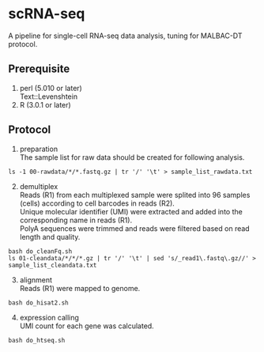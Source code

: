 # scRNA-seq
A pipeline for single-cell RNA-seq data analysis, tuning for MALBAC-DT protocol.

## Prerequisite
1. perl (5.010 or later)  
   Text::Levenshtein
2. R (3.0.1 or later)  

## Protocol
1. preparation  
The sample list for raw data should be created for following analysis.
```
ls -1 00-rawdata/*/*.fastq.gz | tr '/' '\t' > sample_list_rawdata.txt
```
2. demultiplex  
Reads (R1) from each multiplexed sample were splited into 96 samples (cells) according to cell barcodes in reads (R2).  
Unique molecular identifier (UMI) were extracted and added into the corresponding name in reads (R1).  
PolyA sequences were trimmed and reads were filtered based on read length and quality.  
```
bash do_cleanFq.sh
ls 01-cleandata/*/*/*.gz | tr '/' '\t' | sed 's/_read1\.fastq\.gz//' > sample_list_cleandata.txt
```
3. alignment  
Reads (R1) were mapped to genome.
```
bash do_hisat2.sh
```
4. expression calling  
UMI count for each gene was calculated.
```
bash do_htseq.sh
```
